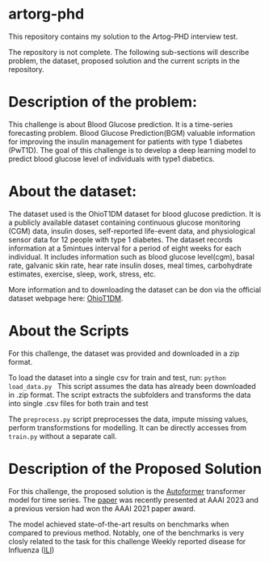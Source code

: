 # artorg-phd
This repository contains my solution to the Artog-PHD interview test. 

The repository is not complete.
The following sub-sections will describe problem, the dataset, proposed solution and the current scripts in the repository.





# Description of the problem:
This challenge is about Blood Glucose prediction. It is a time-series forecasting problem. Blood Glucose Prediction(BGM) valuable information for improving the insulin management for patients with type 1 diabetes (PwT1D). The goal of this challenge is to develop a deep learning model to predict blood glucose level of individuals with type1 diabetics. 

# About the dataset:

The dataset used is the OhioT1DM dataset for blood glucose prediction. It is a publicly available dataset containing continuous glucose monitoring (CGM) data, insulin doses, self-reported life-event data, and physiological sensor data for 12 people with type 1 diabetes. The dataset records information at a 5mintues interval for a period of eight weeks for each individual. It includes information such as blood glucose level(cgm), basal rate, galvanic skin rate, hear rate insulin doses, meal times, carbohydrate estimates, exercise, sleep, work, stress, etc. 

More information and to downloading the dataset can be don via the official dataset webpage here: [OhioT1DM](http://smarthealth.cs.ohio.edu/OhioT1DM-dataset.html).


# About the Scripts

For this challenge, the dataset was provided and downloaded in a zip format.

To load the dataset into a single csv for train and test, run: 
```python load_data.py ```
This script assumes the data has already been downloaded in .zip format. The script extracts the subfolders and transforms the data into single .csv files for both train and test

The ```preprocess.py``` script preprocesses the data, impute missing values, perform transformstions for modelling. It can be directly accesses from ```train.py``` without a separate call.


# Description of the Proposed Solution

For this challenge, the proposed solution is the [Autoformer](https://huggingface.co/docs/transformers/model_doc/autoformer) transformer model for time series. 
The [paper](https://arxiv.org/abs/2205.13504) was recently presented at AAAI 2023 and a previous version had won the AAAI 2021 paper award. 

The model achieved state-of-the-art results on benchmarks when compared to previous method. Notably, one of the benchmarks is very closly related to the task for this challenge Weekly reported disease for Influenza ([ILI](https://gis.cdc.gov/grasp/fluview/fluportaldashboard.html))
